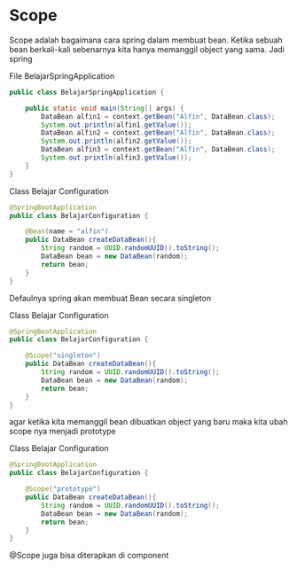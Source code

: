 # Scope

Scope adalah bagaimana cara spring dalam membuat bean.
Ketika sebuah bean berkali-kali sebenarnya kita hanya memanggil object yang sama. Jadi spring

File BelajarSpringApplication
```java
public class BelajarSpringApplication {

	public static void main(String[] args) {
        DataBean alfin1 = context.getBean("Alfin", DataBean.class);
		System.out.println(alfin1.getValue());
		DataBean alfin2 = context.getBean("Alfin", DataBean.class);
		System.out.println(alfin2.getValue());
		DataBean alfin3 = context.getBean("Alfin", DataBean.class);
		System.out.println(alfin3.getValue());
    }
}
```

Class Belajar Configuration
```java
@SpringBootApplication
public class BelajarConfiguration {

    @Bean(name = "alfin")
	public DataBean createDataBean(){
        String random = UUID.randomUUID().toString();
        DataBean bean = new DataBean(random);
        return bean;
    }
}
```

Defaulnya spring akan membuat Bean secara singleton

Class Belajar Configuration
```java
@SpringBootApplication
public class BelajarConfiguration {

    @Scope("singleton")
	public DataBean createDataBean(){
        String random = UUID.randomUUID().toString();
        DataBean bean = new DataBean(random);
        return bean;
    }
}
```

agar ketika kita memanggil bean dibuatkan object yang baru maka kita ubah scope nya menjadi prototype

Class Belajar Configuration
```java
@SpringBootApplication
public class BelajarConfiguration {

    @Scope("prototype")
	public DataBean createDataBean(){
        String random = UUID.randomUUID().toString();
        DataBean bean = new DataBean(random);
        return bean;
    }
}
```

@Scope juga bisa diterapkan di component